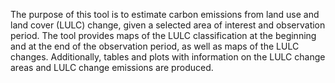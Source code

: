 The purpose of this tool is to estimate carbon emissions from land use and land cover (LULC) change, given a selected area of interest and observation period.
The tool provides maps of the LULC classification at the beginning and at the end of the observation period, as well as maps of the LULC changes.
Additionally, tables and plots with information on the LULC change areas and LULC change emissions are produced.